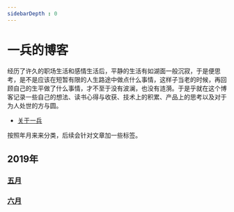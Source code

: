 ```yaml
---
sidebarDepth : 0
---
```

# 一兵的博客

经历了许久的职场生活和感情生活后，平静的生活有如湖面一般沉寂，于是便思考，是不是应该在短暂有限的人生路途中做点什么事情，这样子当老的时候，再回顾自己的生平做了什么事情，才不至于没有波澜，也没有涟漪。于是乎就在这个博客记录一些自己的想法、读书心得与收获、技术上的积累、产品上的思考以及对于为人处世的方与圆。

- [关于一兵](./about-me.md)

按照年月来来分类，后续会针对文章加一些标签。

## 2019年

### [五月](./2019/05/README.md)

### [六月](./2019/06/README.md)



